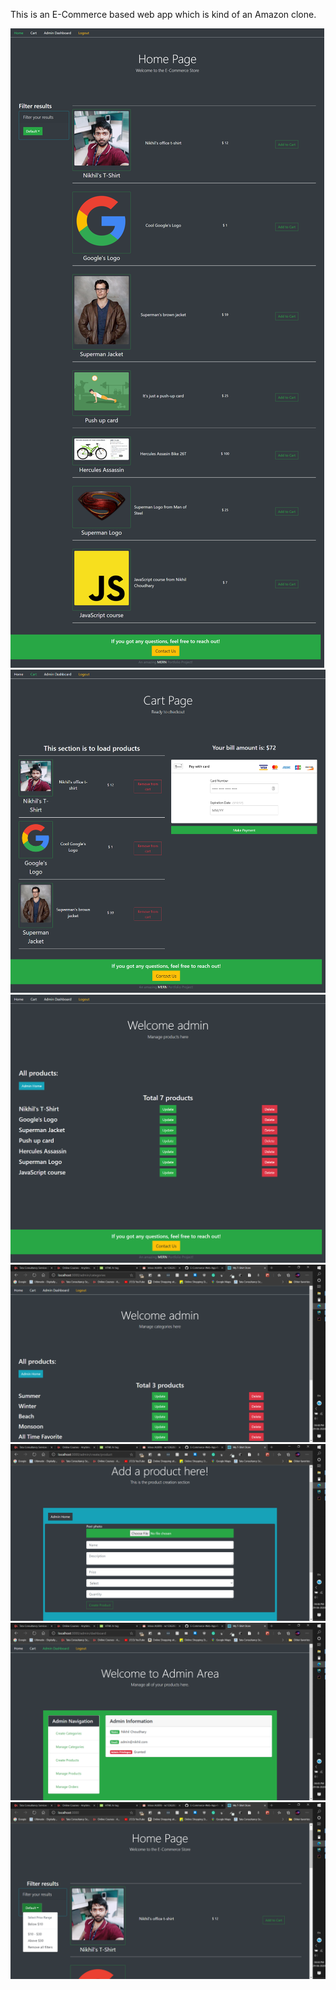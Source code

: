 This is an E-Commerce based web app which is kind of an Amazon clone.

![](public/MERN_HomePage.png)
![](MERN_CartSection.png)
![](public/MERN_ManageProducts.png)
![](public/screenshot1.png)
![](public/Screenshot2.png)
![](public/Screenshot3.png)
![](public/Screenshot4.png)
